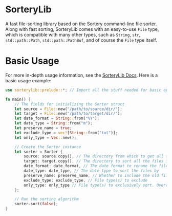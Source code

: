 # SorteryLib
A fast file-sorting library based on the Sortery command-line file sorter. Along with fast sorting, SorteryLib comes with an easy-to-use `File` type, which is compatible with many other types, such as `String`, `str`, `std::path::Path`, `std::path::PathBuf`, and of course the `File` type itself.

# Basic Usage

For more in-depth usage information, see the [SorteryLib Docs](https://docs.rs/sorterylib/latest/sorterylib/).
Here is a basic usage example:

```rust
use sorterylib::prelude::*; // Import all the stuff needed for basic operation

fn main() {
    // The fields for initializing the Sorter struct
    let source = File::new("/path/to/source/dir/");
    let target = File::new("/path/to/target/dir/");
    let date_format = String::from("%Y");
    let date_type = String::from("m");
    let preserve_name = true;
    let exclude_type = vec![String::from("txt")];
    let only_type = Vec::new();

    // Create the Sorter instance
    let sorter = Sorter {
        source: source.copy(), // The directory from which to get all the files to sort
        target: target.copy(), // The directory to sort all the files into
        date_format: date_format, // The date format to rename the files using.
        date_type: date_type, // The date type to sort the files by
        preserve_name: preserve_name, // Whether to include the old file name in the new name
        exclude_type: exclude_type, // File type(s) to exclude
        only_type: only_type // File type(s) to exclusively sort. Overrides `exclude_type`
    };

    // Run the sorting algorithm
    sorter.sort(false);
}
```
